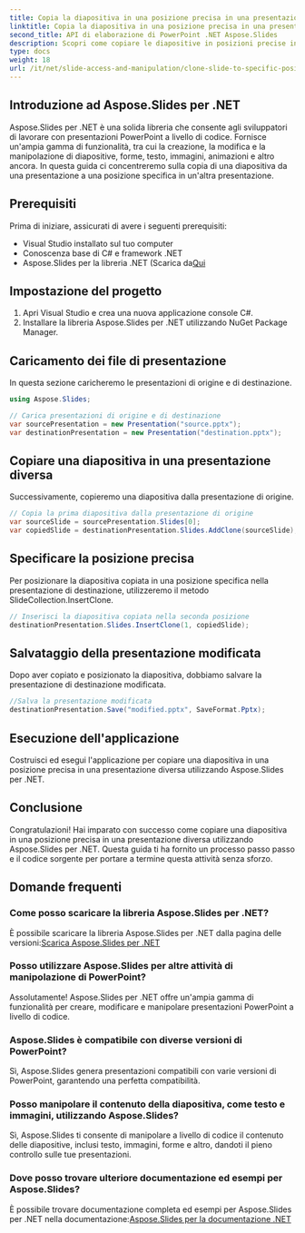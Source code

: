 ```yaml
---
title: Copia la diapositiva in una posizione precisa in una presentazione diversa
linktitle: Copia la diapositiva in una posizione precisa in una presentazione diversa
second_title: API di elaborazione di PowerPoint .NET Aspose.Slides
description: Scopri come copiare le diapositive in posizioni precise in diverse presentazioni utilizzando Aspose.Slides per .NET. Questa guida passo passo fornisce il codice sorgente e le istruzioni per una perfetta manipolazione di PowerPoint.
type: docs
weight: 18
url: /it/net/slide-access-and-manipulation/clone-slide-to-specific-position-in-another-presentation/
---
```


## Introduzione ad Aspose.Slides per .NET

Aspose.Slides per .NET è una solida libreria che consente agli sviluppatori di lavorare con presentazioni PowerPoint a livello di codice. Fornisce un'ampia gamma di funzionalità, tra cui la creazione, la modifica e la manipolazione di diapositive, forme, testo, immagini, animazioni e altro ancora. In questa guida ci concentreremo sulla copia di una diapositiva da una presentazione a una posizione specifica in un'altra presentazione.

## Prerequisiti

Prima di iniziare, assicurati di avere i seguenti prerequisiti:

- Visual Studio installato sul tuo computer
- Conoscenza base di C# e framework .NET
-  Aspose.Slides per la libreria .NET (Scarica da[Qui](https://releases.aspose.com/slides/net/)

## Impostazione del progetto

1. Apri Visual Studio e crea una nuova applicazione console C#.
2. Installare la libreria Aspose.Slides per .NET utilizzando NuGet Package Manager.

## Caricamento dei file di presentazione

In questa sezione caricheremo le presentazioni di origine e di destinazione.

```csharp
using Aspose.Slides;

// Carica presentazioni di origine e di destinazione
var sourcePresentation = new Presentation("source.pptx");
var destinationPresentation = new Presentation("destination.pptx");
```

## Copiare una diapositiva in una presentazione diversa

Successivamente, copieremo una diapositiva dalla presentazione di origine.

```csharp
// Copia la prima diapositiva dalla presentazione di origine
var sourceSlide = sourcePresentation.Slides[0];
var copiedSlide = destinationPresentation.Slides.AddClone(sourceSlide);
```

## Specificare la posizione precisa

Per posizionare la diapositiva copiata in una posizione specifica nella presentazione di destinazione, utilizzeremo il metodo SlideCollection.InsertClone.

```csharp
// Inserisci la diapositiva copiata nella seconda posizione
destinationPresentation.Slides.InsertClone(1, copiedSlide);
```

## Salvataggio della presentazione modificata

Dopo aver copiato e posizionato la diapositiva, dobbiamo salvare la presentazione di destinazione modificata.

```csharp
//Salva la presentazione modificata
destinationPresentation.Save("modified.pptx", SaveFormat.Pptx);
```

## Esecuzione dell'applicazione

Costruisci ed esegui l'applicazione per copiare una diapositiva in una posizione precisa in una presentazione diversa utilizzando Aspose.Slides per .NET.

## Conclusione

Congratulazioni! Hai imparato con successo come copiare una diapositiva in una posizione precisa in una presentazione diversa utilizzando Aspose.Slides per .NET. Questa guida ti ha fornito un processo passo passo e il codice sorgente per portare a termine questa attività senza sforzo.

## Domande frequenti

### Come posso scaricare la libreria Aspose.Slides per .NET?

 È possibile scaricare la libreria Aspose.Slides per .NET dalla pagina delle versioni:[Scarica Aspose.Slides per .NET](https://releases.aspose.com/slides/net/)

### Posso utilizzare Aspose.Slides per altre attività di manipolazione di PowerPoint?

Assolutamente! Aspose.Slides per .NET offre un'ampia gamma di funzionalità per creare, modificare e manipolare presentazioni PowerPoint a livello di codice.

### Aspose.Slides è compatibile con diverse versioni di PowerPoint?

Sì, Aspose.Slides genera presentazioni compatibili con varie versioni di PowerPoint, garantendo una perfetta compatibilità.

### Posso manipolare il contenuto della diapositiva, come testo e immagini, utilizzando Aspose.Slides?

Sì, Aspose.Slides ti consente di manipolare a livello di codice il contenuto delle diapositive, inclusi testo, immagini, forme e altro, dandoti il pieno controllo sulle tue presentazioni.

### Dove posso trovare ulteriore documentazione ed esempi per Aspose.Slides?

 È possibile trovare documentazione completa ed esempi per Aspose.Slides per .NET nella documentazione:[Aspose.Slides per la documentazione .NET](https://reference.aspose.com/slides/net/)